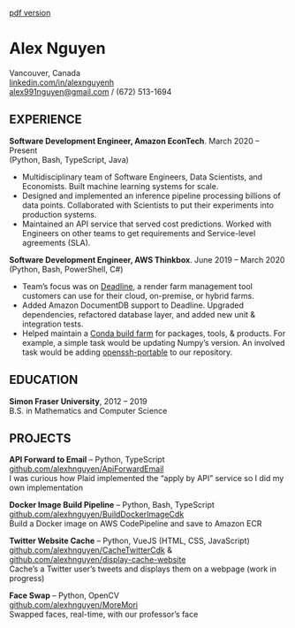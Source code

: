 [pdf version](./AlexNguyenResume.pdf)

# Alex Nguyen

Vancouver, Canada  
[linkedin.com/in/alexnguyenh](https://www.linkedin.com/in/alexnguyenh/)  
alex991nguyen@gmail.com / (672) 513-1694

## EXPERIENCE

**Software Development Engineer, Amazon EconTech**. March 2020 – Present  
(Python, Bash, TypeScript, Java)

- Multidisciplinary team of Software Engineers, Data Scientists, and Economists. Built machine learning
  systems for scale.
- Designed and implemented an inference pipeline processing billions of data points. Collaborated with
  Scientists to put their experiments into production systems.
- Maintained an API service that served cost predictions. Worked with Engineers on other teams to get
  requirements and Service-level agreements (SLA).

**Software Development Engineer, AWS Thinkbox**. June 2019 – March 2020  
(Python, Bash, PowerShell, C#)

- Team’s focus was on [Deadline](https://www.awsthinkbox.com/deadline), a render farm management tool customers can use for their cloud, on-premise, or hybrid farms.
- Added Amazon DocumentDB support to Deadline. Upgraded dependencies, refactored database layer,
  and added new unit & integration tests.
- Helped maintain a [Conda build farm](https://docs.conda.io/projects/conda-build/en/latest/user-guide/tutorials/build-pkgs.html)
  for packages, tools, & products. For example, a simple task would be updating Numpy’s version. An
  involved task would be adding [openssh-portable](https://github.com/PowerShell/openssh-portable)
  to our repository.

## EDUCATION

**Simon Fraser University**, 2012 – 2019  
B.S. in Mathematics and Computer Science

## PROJECTS

**API Forward to Email** – Python, TypeScript  
[github.com/alexhnguyen/ApiForwardEmail](https://github.com/alexhnguyen/ApiForwardEmail)  
I was curious how Plaid implemented the “apply by API” service so I did my own implementation

**Docker Image Build Pipeline** – Python, Bash, TypeScript  
[github.com/alexhnguyen/BuildDockerImageCdk](https://github.com/alexhnguyen/BuildDockerImageCdk)  
Build a Docker image on AWS CodePipeline and save to Amazon ECR

**Twitter Website Cache** – Python, VueJS (HTML, CSS, JavaScript)  
[github.com/alexhnguyen/CacheTwitterCdk](https://github.com/alexhnguyen/CacheTwitterCdk) & [github.com/alexhnguyen/display-cache-website](https://github.com/alexhnguyen/display-cache-website)  
Cache’s a Twitter user’s tweets and displays them on a webpage (work in progress)

**Face Swap** – Python, OpenCV  
[github.com/alexhnguyen/MoreMori](https://github.com/alexhnguyen/MoreMori)  
Swapped faces, real-time, with our professor’s face
